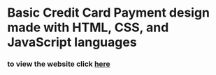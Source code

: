 # Basic Credit Card Payment design made with HTML, CSS, and JavaScript languages

### to view the website click [here](https://tsimurkurchyshyn.github.io/Credit-Card-Payment-Form-Design/)
